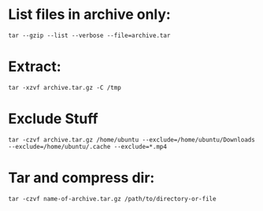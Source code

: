 # List files in archive only:

```
tar --gzip --list --verbose --file=archive.tar
```

# Extract:

```
tar -xzvf archive.tar.gz -C /tmp
```

# Exclude Stuff

```
tar -czvf archive.tar.gz /home/ubuntu --exclude=/home/ubuntu/Downloads --exclude=/home/ubuntu/.cache --exclude=*.mp4
```

# Tar and compress dir:

```
tar -czvf name-of-archive.tar.gz /path/to/directory-or-file
```
